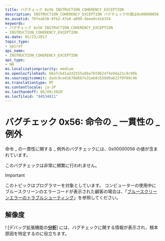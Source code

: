 ```yaml
---
title: バグチェック 0x56 INSTRUCTION_COHERENCY_EXCEPTION
description: INSTRUCTION_COHERENCY_EXCEPTION バグチェックの値は0x00000056 です。このバグチェックは非常に頻繁に行われません。
ms.assetid: 70fea630-9fb2-47e8-a099-9eee8c41b334
keywords:
- バグチェック 0x56 INSTRUCTION_COHERENCY_EXCEPTION
- INSTRUCTION_COHERENCY_EXCEPTION
ms.date: 05/23/2017
topic_type:
- apiref
api_name:
- INSTRUCTION_COHERENCY_EXCEPTION
api_type:
- NA
ms.localizationpriority: medium
ms.openlocfilehash: 68afcb41a2d2555a8ba7b5962474e9da21c9c99b
ms.sourcegitcommit: dadc9ced1670d667e31eb0cb58d6a622f0f09c46
ms.translationtype: MT
ms.contentlocale: ja-JP
ms.lasthandoff: 06/09/2020
ms.locfileid: "84534811"
---
```

# <a name="bug-check-0x56-instruction_coherency_exception"></a>バグチェック 0x56: 命令の \_ 一貫性の \_ 例外


命令 \_ の一貫性に関する \_ 例外のバグチェックには、0x00000056 の値が含まれています。

このバグチェックは非常に頻繁に行われません。

> [!IMPORTANT]
> このトピックはプログラマーを対象としています。 コンピューターの使用中にブルースクリーンのエラーコードが表示された顧客の場合は、「[ブルースクリーンエラーのトラブルシューティング](https://www.windows.com/stopcode)」を参照してください。


## <a name="resolution"></a>解像度 
! [デバッグ拡張機能の[**分析**](-analyze.md)] には、バグチェックに関する情報が表示され、根本原因を特定するのに役立ちます。
 




